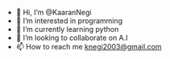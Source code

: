 - 👋 Hi, I’m @KaaranNegi
- 👀 I’m interested in programming
- 🌱 I’m currently learning python
- 💞️ I’m looking to collaborate on A.I
- 📫 How to reach me knegi2003@gmail.com

<!---
KaaranNegi/KaaranNegi is a ✨ special ✨ repository because its `README.md` (this file) appears on your GitHub profile.
You can click the Preview link to take a look at your changes.
--->
